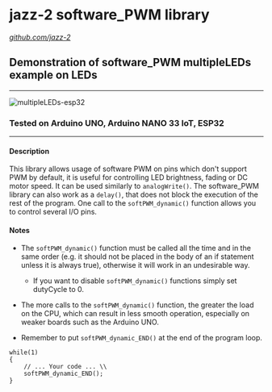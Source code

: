 jazz-2 software_PWM library
===================================
[*github.com/jazz-2*](https://github.com/jazz-2)

## Demonstration of software_PWM multipleLEDs example on LEDs ##
-----------------------------------
![multipleLEDs-esp32](https://github.com/jazz-2/software_PWM/assets/141406828/e64fdc08-ced0-4e43-8131-e405539ab11b)

### Tested on Arduino UNO, Arduino NANO 33 IoT, ESP32
-----------------------------------

#### Description
This library allows usage of software PWM on pins which don't support PWM by default, it is useful for controlling LED brightness, fading or DC motor speed. It can be used similarly to `analogWrite()`.
The software_PWM library can also work as a `delay()`, that does not block the execution of the rest of the program.
One call to the `softPWM_dynamic()` function allows you to control several I/O pins.

#### Notes
* The `softPWM_dynamic()` function must be called all the time and in the same order (e.g. it should not be placed in the body of an if statement unless it is always true), otherwise it will work in an undesirable way. 
    * If you want to disable `softPWM_dynamic()` functions simply set dutyCycle to 0. 

* The more calls to the `softPWM_dynamic()` function, the greater the load on the CPU, which can result in less smooth operation, especially on weaker boards such as the Arduino UNO.

* Remember to put `softPWM_dynamic_END()` at the end of the program loop.
```
while(1)
{
    // ... Your code ... \\
    softPWM_dynamic_END();
}
```
